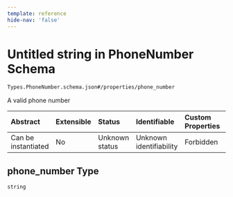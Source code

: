 ```yaml
---
template: reference
hide-nav: 'false'
---
```


# Untitled string in PhoneNumber Schema

```txt
Types.PhoneNumber.schema.json#/properties/phone_number
```

A valid phone number

| Abstract            | Extensible | Status         | Identifiable            | Custom Properties | Additional Properties | Access Restrictions | Defined In                                                              |
| :------------------ | :--------- | :------------- | :---------------------- | :---------------- | :-------------------- | :------------------ | :---------------------------------------------------------------------- |
| Can be instantiated | No         | Unknown status | Unknown identifiability | Forbidden         | Allowed               | none                | [Phone.schema.json*](../types/Phone.schema.json "open original schema") |

## phone_number Type

`string`
